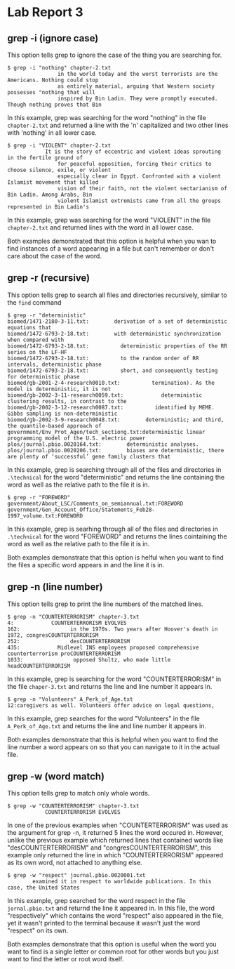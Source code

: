 # **Lab Report 3**
## grep -i (ignore case)
This option tells grep to ignore the case of the thing you are searching for.
```
$ grep -i "nothing" chapter-2.txt
                in the world today and the worst terrorists are the Americans. Nothing could stop
                as entirely material, arguing that Western society possesses "nothing that will
                inspired by Bin Ladin. They were promptly executed. Though nothing proves that Bin
```
In this example, grep was searching for the word "nothing" in the file `chapter-2.txt` and returned a line with the 'n' capitalized and two other lines with 'nothing' in all lower case.

```
$ grep -i "VIOLENT" chapter-2.txt
            It is the story of eccentric and violent ideas sprouting in the fertile ground of
                for peaceful opposition, forcing their critics to choose silence, exile, or violent
                especially clear in Egypt. Confronted with a violent Islamist movement that killed
                vision of their faith, not the violent sectarianism of Bin Ladin. Among Arabs, Bin
                violent Islamist extremists came from all the groups represented in Bin Ladin's
```
In this example, grep was searching for the word "VIOLENT" in the file `chapter-2.txt` and returned lines with the word in all lower case.

Both examples demonstrated that this option is helpful when you wan to find instances of a word appearing in a file but can't remember or don't care about the case of the word.


## grep -r (recursive)
This option tells grep to search all files and directories recursively, similar to the `find` command 
```
$ grep -r "deterministic"
biomed/1471-2180-3-11.txt:        derivation of a set of deterministic equations that
biomed/1472-6793-2-18.txt:        with deterministic synchronization when compared with
biomed/1472-6793-2-18.txt:          deterministic properties of the RR series on the LF-HF
biomed/1472-6793-2-18.txt:          to the random order of RR intervals, deterministic phase
biomed/1472-6793-2-18.txt:          short, and consequently testing for deterministic phase
biomed/gb-2001-2-4-research0010.txt:          termination). As the model is deterministic, it is not
biomed/gb-2002-3-11-research0059.txt:            deterministic clustering results, in contrast to the
biomed/gb-2002-3-12-research0087.txt:          identified by MEME. Gibbs sampling is non-deterministic
biomed/gb-2002-3-9-research0048.txt:        deterministic; and third, the quantile-based approach of
government/Env_Prot_Agen/tech_sectiong.txt:deterministic linear programming model of the U.S. electric power
plos/journal.pbio.0020164.txt:        deterministic analyses.
plos/journal.pbio.0020206.txt:        biases are deterministic, there are plenty of ‘successful’ gene family clusters that
```
In this example, grep is searching through all of the files and directories in `.\technical` for the word "deterministic" and returns the line containing the word as well as the relative path to the file it is in.

```
$ grep -r "FOREWORD"
government/About_LSC/Comments_on_semiannual.txt:FOREWORD
government/Gen_Account_Office/Statements_Feb28-1997_volume.txt:FOREWORD
```
In this example, grep is searhing through all of the files and directories in `.\technical` for the word "FOREWORD" and returns the lines cointaining the word as well as the relative path to the file it is in.

Both examples demonstrate that this option is helful when you want to find the files a specific word appears in and the line it is in.


## grep -n (line number)
This option tells grep to print the line numbers of the matched lines.
```
$ grep -n "COUNTERTERRORISM" chapter-3.txt
4:            COUNTERTERRORISM EVOLVES
162:                in the 1970s. Two years after Hoover's death in 1972, congresCOUNTERTERRORISM 
252:                desCOUNTERTERRORISM
435:            Midlevel INS employees proposed comprehensive counterterrorism proCOUNTERTERRORISM
1033:                opposed Shultz, who made little headCOUNTERTERRORISM
```
In this example, grep is searching for the word "COUNTERTERRORISM" in the file `chaper-3.txt` and returns the line and line number it appears in.

```
$ grep -n "Volunteers" A_Perk_of_Age.txt
12:caregivers as well. Volunteers offer advice on legal questions,
```
In this example, grep searches for the word "Volunteers" in the file `A_Perk_of_Age.txt` and returns the line and line number it appears in.

Both examples demonstrate that this is helpful when you want to find the line number a word appears on so that you can navigate to it in the actual file.


## grep -w (word match)
This option tells grep to match only whole words.
```
$ grep -w "COUNTERTERRORISM" chapter-3.txt
            COUNTERTERRORISM EVOLVES
```
In one of the previous examples when "COUNTERTERRORISM" was used as the argument for grep -n, it returned 5 lines the word occured in. However, unlike the previous example which returned lines that contained words like "desCOUNTERTERRORISM" and "congresCOUNTERTERRORISM", this example only returned the line in which "COUNTERTERRORISM" appeared as its own word, not attached to anything else.

```
$ grep -w "respect" journal.pbio.0020001.txt
        examined it in respect to worldwide publications. In this case, the United States
```
In this example, grep searched for the word respect in the file `jornal.pbio.txt` and returnd the line it appeared in. In this file, the word "respectively" which contains the word "respect" also appeared in the file, yet it wasn't printed to the terminal because it wasn't just the word "respect" on its own.

Both examples demonstrate that this option is useful when the word you want to find is a single letter or common root for other words but you just want to find the letter or root word itself.
